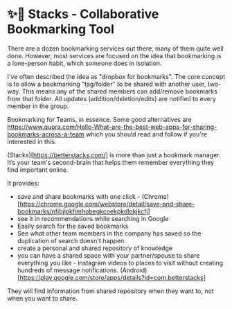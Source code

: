 # ✨🎁 Stacks - Collaborative Bookmarking Tool

There are a dozen bookmarking services out there, many of them quite well done. However, most services are focused on the idea that bookmarking is a lone-person habit, which someone does in isolation.

I've often described the idea as "dropbox for bookmarks". The core concept is to allow a bookmarking "tag/folder" to be shared with another user, two-way. This means any of the shared members can add/remove bookmarks from that folder. All updates (addition/deletion/edits) are notified to every member in the group.

Bookmarking for Teams, in essence. Some good alternatives are https://www.quora.com/Hello-What-are-the-best-web-apps-for-sharing-bookmarks-across-a-team which you should read and follow if you're interested in this.

(Stacks)[https://betterstacks.com/] is more than just a bookmark manager. It’s your team's second-brain that helps them remember everything they find important online.

It provides:
- save and share bookmarks with one click - (Chrome)[https://chrome.google.com/webstore/detail/save-and-share-bookmarks/nfjbjlpkfimhobegkcoekpkdlokjkcfj]
- see it in recommendations while searching in Google
- Easily search for the saved bookmarks
- See what other team members in the company has saved so the duplication of search doesn't happen.
- create a personal and shared repository of knowledge
- you can have a shared space with your partner/spouse to share everything you like - instagram videos to places to visit without creating hundreds of message notifications. (Android)[https://play.google.com/store/apps/details?id=com.betterstacks]

They will find information from shared repository when they want to, not when you want to share.


